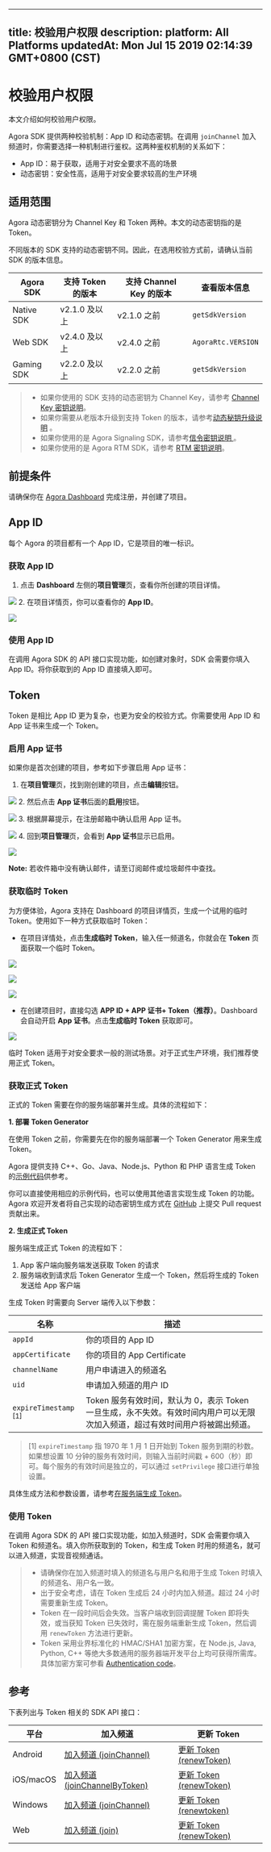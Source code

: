 
---
title: 校验用户权限
description: 
platform: All Platforms
updatedAt: Mon Jul 15 2019 02:14:39 GMT+0800 (CST)
---
# 校验用户权限
本文介绍如何校验用户权限。

Agora SDK 提供两种校验机制：App ID 和动态密钥。在调用 `joinChannel` 加入频道时，你需要选择一种机制进行鉴权。这两种鉴权机制的关系如下：

- App ID：易于获取，适用于对安全要求不高的场景
- 动态密钥：安全性高，适用于对安全要求较高的生产环境

## 适用范围

Agora 动态密钥分为 Channel Key 和 Token 两种。本文的动态密钥指的是 Token。

不同版本的 SDK 支持的动态密钥不同。因此，在选用校验方式前，请确认当前 SDK 的版本信息。

| Agora SDK  | 支持 Token 的版本 | 支持 Channel Key 的版本 | 查看版本信息       |
| ---------- | ----------------- | ----------------------- | ------------------ |
| Native SDK | v2.1.0 及以上     | v2.1.0 之前             | `getSdkVersion`    |
| Web SDK    | v2.4.0 及以上     | v2.4.0 之前             | `AgoraRtc.VERSION` |
| Gaming SDK | v2.2.0 及以上     | v2.2.0 之前             | `getSdkVersion`    |

> - 如果你使用的 SDK 支持的动态密钥为 Channel Key，请参考 [Channel Key 密钥说明](https://docs.agora.io/cn/Agora%20Platform/channel_key?platform=All%20Platform)。
> - 如果你需要从老版本升级到支持 Token 的版本，请参考[动态秘钥升级说明](../../cn/Agora%20Platform/token_migration.md) 。
> - 如果你使用的是 Agora Signaling SDK，请参考[信令密钥说明 ](https://docs.agora.io/cn/Agora%20Platform/key_signaling)。
> - 如果你使用的是 Agora RTM SDK，请参考 [RTM 密钥说明](https://docs.agora.io/cn/Real-time-Messaging/RTM_key?platform=All%20Platforms)。

## 前提条件

请确保你在  [Agora Dashboard](https://dashboard.agora.io/) 完成注册，并创建了项目。

<a name = "appid"></a>
## App ID

每个 Agora 的项目都有一个 App ID，它是项目的唯一标识。

### 获取 App ID

1. 点击 **Dashboard** 左侧的**项目管理**页，查看你所创建的项目详情。

![](https://web-cdn.agora.io/docs-files/1562926227232)
2. 在项目详情页，你可以查看你的 **App ID**。

![](https://web-cdn.agora.io/docs-files/1562926236498)

### 使用 App ID

在调用 Agora SDK 的 API 接口实现功能，如创建对象时，SDK 会需要你填入 App ID。将你获取到的 App ID 直接填入即可。

<a name = "Token"></a>
## Token

Token 是相比 App ID 更为复杂，也更为安全的校验方式。你需要使用 App ID 和 App 证书来生成一个 Token。

<a name = "appcertificate"></a>

### 启用 App 证书

如果你是首次创建的项目，参考如下步骤启用 App 证书：

1. 在**项目管理**页，找到刚创建的项目，点击**编辑**按钮。

![](https://web-cdn.agora.io/docs-files/1562926250060)
2. 然后点击 **App 证书**后面的**启用**按钮。

![](https://web-cdn.agora.io/docs-files/1562926258836)
3. 根据屏幕提示，在注册邮箱中确认启用 App 证书。

![](https://web-cdn.agora.io/docs-files/1562923340671)
4. 回到**项目管理**页，会看到 **App 证书**显示已启用。

![](https://web-cdn.agora.io/docs-files/1562926274649)

**Note:** 若收件箱中没有确认邮件，请至订阅邮件或垃圾邮件中查找。

### 获取临时 Token

为方便体验，Agora 支持在 Dashboard 的项目详情页，生成一个试用的临时 Token。使用如下一种方式获取临时 Token：

* 在项目详情处，点击**生成临时 Token**，输入任一频道名，你就会在 **Token** 页面获取一个临时 Token。

![](https://web-cdn.agora.io/docs-files/1562926292439)

![](https://web-cdn.agora.io/docs-files/1562926298402)

![](https://web-cdn.agora.io/docs-files/1562926303571)
* 在创建项目时，直接勾选 **APP ID + APP 证书+ Token（推荐）**。Dashboard 会自动开启 **App 证书**。点击**生成临时 Token** 获取即可。

![](https://web-cdn.agora.io/docs-files/1562925509805)

临时 Token 适用于对安全要求一般的测试场景。对于正式生产环境，我们推荐使用正式 Token。

### 获取正式 Token

正式的 Token 需要在你的服务端部署并生成。具体的流程如下：

**1. 部署 Token Generator**

在使用 Token 之前，你需要先在你的服务端部署一个 Token Generator 用来生成 Token。

Agora 提供支持 C++、Go、Java、Node.js、Python 和 PHP 语言生成 Token 的[示例代码](https://github.com/AgoraIO/Tools/tree/master/DynamicKey/AgoraDynamicKey)供参考。

你可以直接使用相应的示例代码，也可以使用其他语言实现生成 Token 的功能。 Agora 欢迎开发者将自己实现的动态密钥生成方式在 [GitHub](https://github.com/AgoraIO/Tools/tree/master/DynamicKey/AgoraDynamicKey) 上提交 Pull request 贡献出来。

<a name = "Generate_Token"></a>

**2. 生成正式 Token**

服务端生成正式 Token 的流程如下：

1. App 客户端向服务端发送获取 Token 的请求
2. 服务端收到请求后 Token Generator 生成一个 Token，然后将生成的 Token 发送给 App 客户端

生成 Token 时需要向 Server 端传入以下参数：

<table>
<colgroup>
<col/>
<col/>
</colgroup>
<thead>
<tr><th>名称</th>
<th>描述</th>
</tr>
</thead>
<tbody>
<tr><td><code>appId</code></td>
<td>你的项目的 App ID</td>
</tr>
<tr><td><code>appCertificate</code></td>
<td>你的项目的 App Certificate</td>
</tr>
<tr><td><code>channelName</code></td>
<td>用户申请进入的频道名</td>
</tr>
<tr><td><code>uid</code> </td>
<td>申请加入频道的用户 ID</td>
</tr>
<tr><td><code>expireTimestamp</code>  <sup>[1]</sup></td>
<td>Token 服务有效时间，默认为 0，表示 Token 一旦生成，永不失效。有效时间内用户可以无限次加入频道，超过有效时间用户将被踢出频道。</td>
</tr>
</tbody>
</table>

> [1] `expireTimestamp` 指 1970 年 1 月 1 日开始到 Token 服务到期的秒数。如果想设置 10 分钟的服务有效时间，则输入当前时间戳 + 600（秒）即可。每个服务的有效时间是独立的，可以通过 `setPrivilege` 接口进行单独设置。


具体生成方法和参数设置，请参考[在服务端生成 Token](../../cn/null/token_server.md)。

### 使用 Token

在调用 Agora SDK 的 API 接口实现功能，如加入频道时，SDK 会需要你填入 Token 和频道名。填入你所获取到的 Token，和生成 Token 时用的频道名，就可以进入频道，实现音视频通话。

> - 请确保你在加入频道时填入的频道名与用户名和用于生成 Token 时填入的频道名、用户名一致。
> - 出于安全考虑，请在 Token 生成后 24 小时内加入频道。超过 24 小时需要重新生成 Token。
> - Token 在一段时间后会失效。当客户端收到回调提醒 Token 即将失效，或当获知 Token 已失效时，需在服务端重新生成 Token，然后调用 `renewToken` 方法进行更新。
> - Token 采用业界标准化的 HMAC/SHA1 加密方案，在 Node.js, Java, Python, C++ 等绝大多数通用的服务器端开发平台上均可获得所需库。具体加密方案可参看 [Authentication code](http://en.wikipedia.org/wiki/Hash-based_message_authentication_code)。

## 参考

下表列出与 Token 相关的 SDK API 接口：

<table>
<colgroup>
<col/>
<col/>
<col/>
</colgroup>
<thead>
<tr><th>平台</th>
<th>加入频道</th>
<th>更新 Token</th>
</tr>
</thead>
<tbody>
<tr><td>Android</td>
<td><a href="https://docs.agora.io/cn/Interactive%20Broadcast/API%20Reference/java/classio_1_1agora_1_1rtc_1_1_rtc_engine.html#a8b308c9102c08cb8dafb4672af1a3b4c"><span>加入频道 (joinChannel)</span></a></td>
<td><a href="https://docs.agora.io/cn/Interactive%20Broadcast/API%20Reference/java/classio_1_1agora_1_1rtc_1_1_rtc_engine.html#af1428905e5778a9ca209f64592b5bf80"><span>更新 Token (renewToken)</span></a></td>
</tr>
<tr><td>iOS/macOS</td>
<td><a href="https://docs.agora.io/cn/Interactive%20Broadcast/API%20Reference/oc/Classes/AgoraRtcEngineKit.html#//api/name/joinChannelByToken:channelId:info:uid:joinSuccess:"><span>加入频道 (joinChannelByToken)</span></a></td>
<td><a href="https://docs.agora.io/cn/Interactive%20Broadcast/API%20Reference/oc/Classes/AgoraRtcEngineKit.html#//api/name/renewToken:"><span>更新 Token (renewToken)</span></a></td>
</tr>
<tr><td>Windows</td>
<td><a href="https://docs.agora.io/cn/Interactive%20Broadcast/API%20Reference/cpp/classagora_1_1rtc_1_1_i_rtc_engine.html#adc937172e59bd2695ea171553a88188c"><span>加入频道 (joinChannel)</span></a></td>
<td><a href="https://docs.agora.io/cn/Interactive%20Broadcast/API%20Reference/cpp/classagora_1_1rtc_1_1_i_rtc_engine.html#a8f25b5ff97e2a070a69102e379295739"><span>更新 Token (renewtoken)</span></a></td>
</tr>
<tr><td>Web</td>
<td><a href="https://docs.agora.io/cn/Interactive%20Broadcast/API%20Reference/web/interfaces/agorartc.client.html#join"><span>加入频道 (join)</span></a></td>
<td><a href="https://docs.agora.io/cn/Interactive%20Broadcast/API%20Reference/web/interfaces/agorartc.client.html#renewtoken"><span>更新 Token (renewToken)</span></a></td>
</tr>
</tbody>
</table>
